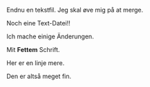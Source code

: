 Endnu en tekstfil. Jeg skal øve mig på at merge.

Noch eine Text-Datei!!

Ich mache einige Änderungen.

Mit **Fettem** Schrift.

Her er en linje mere. 

Den er altså meget fin.
